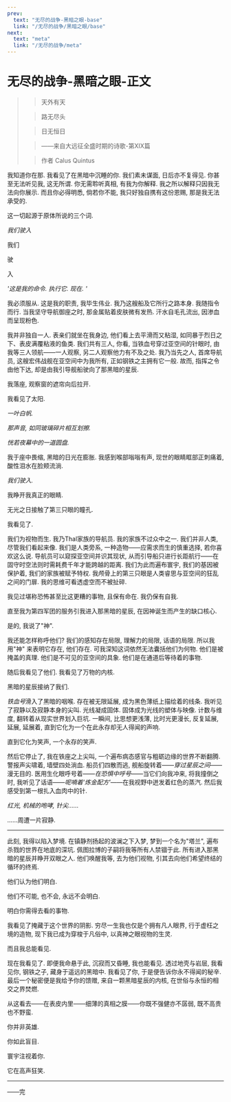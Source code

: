 ```yaml
---
prev:
  text: "无尽的战争-黑暗之眼-base"
  link: "/无尽的战争/黑暗之眼/base"
next:
  text: "meta"
  link: "/无尽的战争/meta"
---
```


# 无尽的战争-黑暗之眼-正文

> > 天外有天
>
> > 路无尽头
>
> > 日无恒日
>
> > ——来自大远征全盛时期的诗歌-第XIX篇
>
> > 作者 Calus Quintus

我知道你在那. 我看见了在黑暗中沉睡的你. 我们素未谋面, 日后亦不复得见. 你甚至无法听见我, 这无所谓. 你无需聆听真相, 有我为你解释. 我之所以解释只因我无法向你展示. 而且你必得明悉, 倘若你不能, 我只好独自携有这份恩赐, 那是我无法承受的.

这一切起源于原体所说的三个词.

*我们驶入*

我们

驶

入

*'这是我的命令. 执行它. 现在. '*

我必须服从. 这是我的职责, 我毕生伟业. 我乃这艘船及它所行之路本身. 我随指令而行. 当我坚守导航御座之时, 那金属贴着皮肤微有发热. 汗水自毛孔流出, 因渗血而呈现粉色.

我并非独自一人. 表亲们就坐在我身边, 他们看上去平滑而又粘湿, 如同暴于烈日之下、表皮满覆粘液的鱼类. 我们共有三人, 你看, 当铁血号穿过亚空间的针眼时, 由我等三人领航——一人观察, 另二人观察他力有不及之处. 我乃当先之人, 首席导航员, 这艘宏伟战舰在亚空间中为我所有, 正如钢铁之主拥有它一般. 故而, 指挥之令由他下达, 却是由我引导舰船驶向了那黑暗的星辰.

我落座, 观察窗的遮帘向后拉开.

我看见了太阳.

*一叶白帆.*

*那声音, 如同玻璃碎片相互划擦.*

*恍若夜幕中的一道圆盘.*

我于座中畏缩, 黑暗的日光在膨胀. 我感到喉部嗡嗡有声, 现世的眼睛眶部正刺痛着, 酸性泪水在脸颊流淌.

*我们驶入.*

我睁开我真正的眼睛.

无光之日接触了第三只眼的瞳孔.

我看见了.

我们为视物而生. 我乃Thal家族的导航员. 我的家族不过众中之一. 我们并非人类, 尽管我们看起来像. 我们是人类旁系, 一种造物——应需求而生的慎重选择, 若你喜欢这么说. 导航员可以窥探亚空间并识其现状, 从而引导船只进行长距航行——在固守时空法则时需耗费千年才能跨越的距离. 我们为此而遍布寰宇, 我们的基因被保护着, 我们的家族被赋予特权. 我颅骨上的第三只眼是人类睿思与亚空间的狂乱之间的门扉. 我的思维可看透虚空而不被扯碎.

我见过堪称恐怖甚至比这更糟的事物, 且保有命在. 我仍保有自我.

直至我为第四军团的服务引我进入那黑暗的星辰, 在因神诞生而产生的缺口核心.

是的, 我说了"神".

我还能怎样称呼他们? 我们的感知存在局限, 理解力的局限, 话语的局限. 所以我用"神" 来表明它存在, 他们存在. 可我深知这词依然无法囊括他们为何物. 他们是被掩盖的真理. 他们是不可见的亚空间的具象. 他们是在通道后等待着的事物.

随后我看见了他们. 我看见了万物的内核.

黑暗的星辰接纳了我们.

*铁血号*滑入了黑暗的咽喉. 存在被无限延展, 成为黑色薄纸上描绘着的线条. 我听见了寂静以及寂静本身的尖叫. 光线凝成固体. 固体成为光线的塑体与映像. 计数与维度, 翻转着从现实世界划入巨坑. 一瞬间, 比思想更浅薄, 比时光更漫长, 反复延展, 延展, 延展着, 直到它化为一个在此永存却无人得闻的声响.

直到它化为笑声, 一个永存的笑声.

然后它停止了, 我在铁座之上尖叫, 一个遍布病态感官与粗砺边缘的世界不断翻腾. 警报声尖啸着, 墙壁四处淌血. 船员们四散而逃, 舰船旋转着——*穿过星辰之间*——漫无目的. 医用生化眼呼号着——*在恐惧中呼号*——当它们向我冲来, 将我撞倒之时, 我听见了话语——*呢喃着'炼金配方'*——在我视野中迸发着红色的蒸汽. 然后我感受到第一根扎入血肉中的针.

*红光, 机械的咆哮, 针尖……*

……周遭一片寂静.

--------

此刻, 我得以陷入梦境. 在镇静剂扬起的波澜之下入梦, 梦到一个名为"塔兰", 遍布杀戮的世界在地底的深坑. 佩图拉博的子嗣将我等所有人禁锢于此. 所有进入那黑暗的星辰并睁开双眼之人. 他们唤醒我等, 去为他们视物, 引其去向他们希望终结的循环的终焉.

他们认为他们明白.

他们不可能, 也不会, 永远不会明白.

明白你需得去看的事物.

我看见了掩藏于这个世界的阴影. 穷尽一生我也仅是个拥有凡人眼界, 行于虚枉之境的造物, 现下我已成为穿梭于凡俗中, 以真神之眼视物的生灵.

而且我总能看见.

现在我看见了. 即便我命悬于此, 沉寂而又昏睡, 我也能看见. 透过地壳与岩层, 我看见你, 钢铁之子, 藏身于遥远的黑暗中. 我看见了你, 于是便告诉你永不得闻的秘辛. 最后一个秘密便是我给予你的馈赠, 来自一颗黑暗星辰的内核, 在世俗与永恒的相交之界焚燃.

从这看去——在表皮内里——细薄的真相之膜——你既不强健亦不孱弱, 既不高贵也不野蛮.

你并非英雄.

你如此盲目.

寰宇注视着你.

它在高声狂笑.

--------

——完
